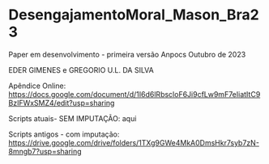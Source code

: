 # DesengajamentoMoral_Mason_Bra23

Paper em desenvolvimento - primeira versão Anpocs Outubro de 2023

EDER GIMENES e GREGORIO U.L. DA SILVA

Apêndice Online: https://docs.google.com/document/d/1I6d6lRbscloF6Ji9cfLw9mF7eIiatItC9BzIFWxSMZ4/edit?usp=sharing

Scripts atuais- SEM IMPUTAÇÃO: aqui

Scripts antigos - com imputação: https://drive.google.com/drive/folders/1TXg9GWe4MkA0DmsHkr7syb7zN-8mngb7?usp=sharing

